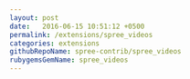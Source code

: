 ```yaml
---
layout: post
date:   2016-06-15 10:51:12 +0500
permalink: /extensions/spree_videos
categories: extensions
githubRepoName: spree-contrib/spree_videos
rubygemsGemName: spree_videos
---
```

